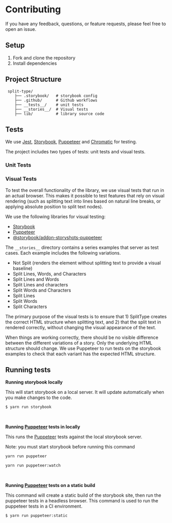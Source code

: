 # Contributing

If you have any feedback, questions, or feature requests, please feel free to open an issue.

## Setup

1. Fork and clone the repository
2. Install dependencies

## Project Structure

```
 split-type/
    ├── .storybook/   # storybook config
    ├── .github/      # Github workflows
    ├── __tests__/    # unit tests
    ├── __stories__/  # Visual tests
    ├── lib/          # library source code
```

## Tests

We use [Jest](https://jestjs.io/), [Storybook](https://storybook.js.org/), [Puppeteer](https://pptr.dev) and [Chromatic]() for testing.

The project includes two types of tests: unit tests and visual tests.

### Unit Tests

### Visual Tests

To test the overall functionality of the library, we use visual tests that run in an actual browser. This makes it possible to test features that rely on visual rendering (such as splitting text into lines based on natural line breaks, or applying absolute position to split text nodes).

We use the following libraries for visual testing:

- [Storybook](https://storybook.js.org/)
- [Puppeteer](https://pptr.dev)
- [@storybook/addon-storyshots-puppeteer](https://storybook.js.org/addons/@storybook/addon-storyshots-puppeteer)

The `__stories__` directory contains a series examples that server as test cases. Each example includes the following variations.

- Not Split (renders the element without splitting text to provide a visual baseline)
- Split Lines, Words, and Characters
- Split Lines and Words
- Split Lines and characters
- Split Words and Characters
- Split Lines
- Split Words
- Split Characters

The primary purpose of the visual tests is to ensure that 1) SplitType creates the correct HTML structure when splitting text, and 2) that the split text in rendered correctly, without changing the visual appearance of the text.

When things are working correctly, there should be no visible difference between the different variations of a story. Only the underlying HTML structure should change. We use Puppeteer to run tests on the storybook examples to check that each variant has the expected HTML structure.

## Running tests

**Running storybook locally**

This will start storybook on a local server. It will update automatically when you make changes to the code.

```sh
$ yarn run storybook
```

<br>

**Running [Puppeteer](https://pptr.dev) tests in locally**

This runs the [Puppeteer](https://pptr.dev) tests against the local storybook server.

Note: you must start storybook before running this command

```sh
yarn run puppeteer
```

```sh
yarn run puppeteer:watch
```

<br>

**Running [Puppeteer](https://pptr.dev) tests on a static build**

This command will create a static build of the storybook site, then run the puppeteer tests in a headless browser. This command is used to run the puppeteer tests in a CI environment.

```sh
$ yarn run puppeteer:static
```
